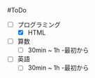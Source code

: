 #ToDo

- [ ] プログラミング
	- [x] HTML

- [ ] 算数
	- [ ] 30min ~ 1h
	 -最初から
- [ ] 英語
	- [ ] 30min ~ 1h
	 -最初から